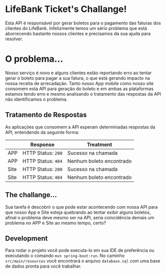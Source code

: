 # LifeBank Ticket's Challange!

Esta API é responsável por gerar boletos para o pagamento das faturas dos clientes do LifeBank.
Infelizmente temos um sério problema que está aborrecendo bastante nossos clientes e precisamos da sua ajuda para resolver.


# O problema...

Nosso serviço é novo e alguns clientes estão reportando erro ao tentar gerar o boleto para pagar a sua fatura, o que está gerando impacto na nossa receita de arrecadação.
Tanto nosso App mobile como nosso site consomem esta API para geração do boleto e em ambas as plataformas estamos tendo erro e mesmo analisando o tratamento das respostas da API não identificamos o problema.

## Tratamento de Respostas

As aplicações que consomem a API esperam determinadas respostas da API, entendendo da seguinte forma:

|                |Response                |Treatment                    |
|----------------|------------------------|-----------------------------|
|APP			 |HTTP Status: `200`      |Sucesso na chamada           |
|APP			 |HTTP Status: `404`      |Nenhum boleto encontrado     |
|Site			 |HTTP Status: `200`      |Sucesso na chamada           |
|Site			 |HTTP Status: `404`      |Nenhum boleto encontrado     |

## The challange...

Sua tarefa é descobrir o que pode estar acontecendo com nossa API para que nosso App e Site esteja quebrando ao tentar exibir alguns boletos, afinal o problema deve mesmo ser na API, seria coincidência demais um problema no APP e Site ao mesmo tempo, certo?

## Development

Para rodar o projeto você pode executa-lo em sua IDE de preferência ou executando o comando `mvn spring-boot:run`.
No caminho `src/main/resources` você encontrará o arquivo `database.sql` com uma base de dados pronta para você trabalhar.
